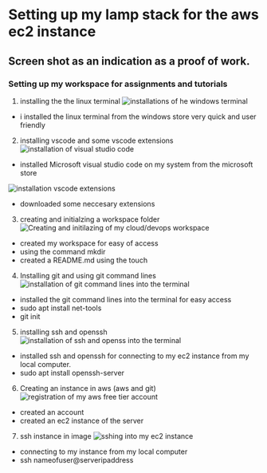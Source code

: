 # Setting up my lamp stack for the aws ec2 instance
## Screen shot as an indication as a proof of work.
### Setting up my workspace for assignments and tutorials

1. installing the the linux terminal
![installations of he windows terminal](https://github.com/user-attachments/assets/445fce40-42d7-4ea8-aee5-735cd6f0f318)

* i installed the linux terminal from the windows store very quick and user friendly


2. installing vscode and some vscode extensions
![installation of visual studio code](https://github.com/user-attachments/assets/711fb891-b55d-4a90-a0fd-cdcc0dc2b17c)

* installed Microsoft visual studio code on my system from the microsoft store 

![installation vscode extensions](https://github.com/user-attachments/assets/eafb3f2a-fe4f-4839-a26a-2aa81976136c)

* downloaded some neccesary extensions

3. creating and initialzing a workspace folder
![Creating and initilazing of my cloud/devops workspace](https://github.com/user-attachments/assets/15944492-02bc-4f11-8c92-0161bcdf7d1c)

* created my workspace for easy of access 
* using the command mkdir <name of directory>
* created a README.md using the touch <name of file>

4. Installing git and using git command lines
![installation of git command lines into the terminal](https://github.com/user-attachments/assets/6896e96d-721c-41c1-917c-21247b24aae6)


* installed the git command lines into the terminal for easy access
* sudo apt install net-tools
* git init

5. installing ssh and openssh
![installation of ssh and openss into the terminal](https://github.com/user-attachments/assets/e276fda6-5a6a-41fa-b303-e5b65bdddc9e)

* installed ssh and openssh for connecting to my ec2 instance from my local computer.
* sudo apt install openssh-server

6. Creating an instance in aws (aws and git)
![registration of my aws free tier account](https://github.com/user-attachments/assets/a10985ed-86a1-4f54-9823-299268d2a96e)

* created an account
* created an ec2 instance of the server

7. ssh instance in image
![sshing into my ec2 instance](https://github.com/user-attachments/assets/6d8d99ec-50f3-4d56-ac28-7cd81b1eaa2e)

* connecting to my instance from my local computer
* ssh nameofuser@serveripaddress
